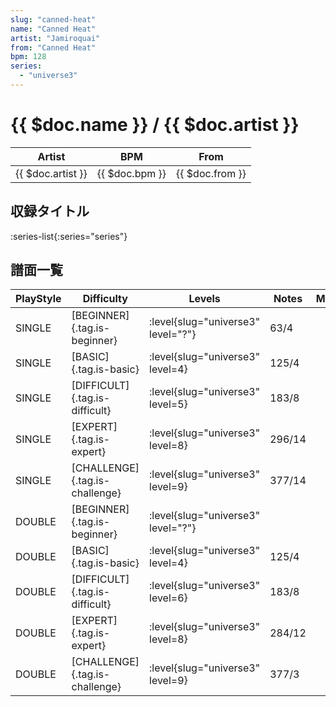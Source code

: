 ```yaml
---
slug: "canned-heat"
name: "Canned Heat"
artist: "Jamiroquai"
from: "Canned Heat"
bpm: 128
series:
  - "universe3"
---
```


# {{ $doc.name }} / {{ $doc.artist }}

|Artist|BPM|From|
|------|---|----|
|{{ $doc.artist }}|{{ $doc.bpm }}|{{ $doc.from }}|

## 収録タイトル

:series-list{:series="series"}

## 譜面一覧

|PlayStyle|Difficulty|Levels|Notes|Movie|
|---------|----------|------|-----|-----|
|SINGLE|[BEGINNER]{.tag.is-beginner}|<div class="field is-grouped is-grouped-multiline"> :level{slug="universe3" level="?"}</div>|63/4||
|SINGLE|[BASIC]{.tag.is-basic}|<div class="field is-grouped is-grouped-multiline"> :level{slug="universe3" level=4}</div>|125/4||
|SINGLE|[DIFFICULT]{.tag.is-difficult}|<div class="field is-grouped is-grouped-multiline"> :level{slug="universe3" level=5}</div>|183/8||
|SINGLE|[EXPERT]{.tag.is-expert}|<div class="field is-grouped is-grouped-multiline"> :level{slug="universe3" level=8}</div>|296/14||
|SINGLE|[CHALLENGE]{.tag.is-challenge}|<div class="field is-grouped is-grouped-multiline"> :level{slug="universe3" level=9}</div>|377/14||
|DOUBLE|[BEGINNER]{.tag.is-beginner}|<div class="field is-grouped is-grouped-multiline"> :level{slug="universe3" level="?"}</div>|||
|DOUBLE|[BASIC]{.tag.is-basic}|<div class="field is-grouped is-grouped-multiline"> :level{slug="universe3" level=4}</div>|125/4||
|DOUBLE|[DIFFICULT]{.tag.is-difficult}|<div class="field is-grouped is-grouped-multiline"> :level{slug="universe3" level=6}</div>|183/8||
|DOUBLE|[EXPERT]{.tag.is-expert}|<div class="field is-grouped is-grouped-multiline"> :level{slug="universe3" level=8}</div>|284/12||
|DOUBLE|[CHALLENGE]{.tag.is-challenge}|<div class="field is-grouped is-grouped-multiline"> :level{slug="universe3" level=9}</div>|377/3||
